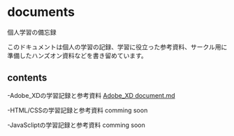 # documents
個人学習の備忘録  

このドキュメントは個人の学習の記録、学習に役立った参考資料、サークル用に準備したハンズオン資料などを書き留めています。

## contents
-Adobe_XDの学習記録と参考資料
[Adobe_XD document.md](https://github.com/Reo-Satooooo/documents)  

-HTML/CSSの学習記録と参考資料
comming soon

-JavaScliptの学習記録と参考資料
comming soon
